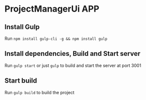 # ProjectManagerUi APP

## Install Gulp
Run `npm install gulp-cli -g && npm install gulp`

## Install dependencies, Build and Start server
Run `gulp start` or just `gulp` to build and start the server at port 3001

## Start build
Run `gulp build` to build the project
